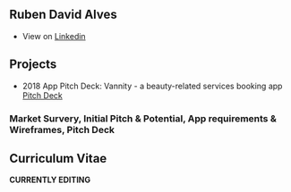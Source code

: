 ## Ruben David Alves

- View on [Linkedin](https://www.linkedin.com/in/rubendavidalves/)

## Projects

- 2018 App Pitch Deck: Vannity - a beauty-related services booking app [Pitch Deck](https://drive.google.com/drive/folders/1f6wQmdDR698QhToLxonfxfE7be0qkraV?usp=sharing)
### Market Survery, Initial Pitch & Potential, App requirements & Wireframes, Pitch Deck

## Curriculum Vitae


**CURRENTLY EDITING**
